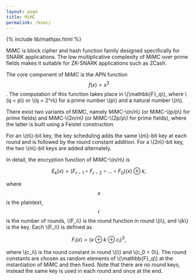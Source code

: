 ```yaml
---
layout: page
title: MiMC
permalink: /mimc/
---
```


{% include lib/mathjax.html %}

MiMC is block cipher and hash function family designed specifically for SNARK applications. The low multiplicative complexity of MiMC over prime fields makes it suitable for ZK-SNARK applications such as ZCash.

The core component of MiMC is the APN function $$ f(x) = x^3 $$. The computation of this function takes place in \\(\mathbb{F}_q\\), where \\(q = p\\) or \\(q = 2^n\\) for a prime number \\(p\\) and a natural number \\(n\\). 

There exist two variants of MiMC, namely MiMC-\\(n/n\\) (or MiMC-\\(p/p\\) for prime fields) and MiMC-\\(2n/n\\) (or MiMC-\\(2p/p\\) for prime fields), where the latter is built using a Feistel construction.

For an \\(n\\)-bit key, the key scheduling adds the same \\(n\\)-bit key at each round and is followed by the round constant addition. For a \\(2n\\)-bit key, the two \\(n\\)-bit keys are added alternately.

In detail, the encryption function of MiMC-\\(n/n\\) is

$$
E_k(x) = (F_{r-1} \circ F_{r-2} \circ \dots \circ F_0)(x) \oplus k,
$$

where $$x$$ is the plaintext, $$r$$ is the number of rounds, \\(F_i\\) is the round function in round \\(i\\), and \\(k\\) is the key. Each \\(F_i\\) is defined as

$$
F_i(x) = (x \oplus k \oplus c_i)^3,
$$

where \\(c_i\\) is the round constant in round \\(i\\) and \\(c_0 = 0\\). The round constants are chosen as random elements of \\(\mathbb{F}_q\\) at the instantiation of MiMC and then fixed. Note that there are no round keys, instead the same key is used in each round and once at the end. 
